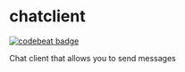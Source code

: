 # chatclient

[![codebeat badge](https://codebeat.co/badges/9224654d-8b1f-4c35-a7b7-b6467b88249c)](https://codebeat.co/projects/github-com-lucid-bunch-chatclient-master)

Chat client that allows you to send messages
